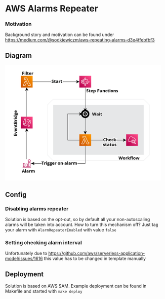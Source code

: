 # AWS Alarms Repeater

### Motivation
Background story and motivation can be found under
https://medium.com/@sodkiewiczm/aws-repeating-alarms-d3e4ffebfbf3

## Diagram
![diagram.png](diagram.png)

## Config

### Disabling alarms repeater
Solution is based on the opt-out, so by default all your non-autoscaling alarms will be taken into account.
How to turn this mechanism off? Just tag your alarm with `AlarmRepeaterEnabled` with value `false`

### Setting checking alarm interval
Unfortunately due to https://github.com/aws/serverless-application-model/issues/1616 this value has to be changed in template manually

## Deployment
Solution is based on AWS SAM. Example deployment can be found in Makefile and started with
``make deploy``
